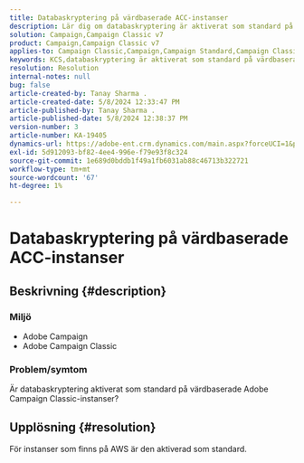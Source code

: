 ```yaml
---
title: Databaskryptering på värdbaserade ACC-instanser
description: Lär dig om databaskryptering är aktiverat som standard på värdbaserade Adobe Campaign Classic-instanser.
solution: Campaign,Campaign Classic v7
product: Campaign,Campaign Classic v7
applies-to: Campaign Classic,Campaign,Campaign Standard,Campaign Classic v7
keywords: KCS,databaskryptering är aktiverat som standard på värdbaserade Adobe Campaign
resolution: Resolution
internal-notes: null
bug: false
article-created-by: Tanay Sharma .
article-created-date: 5/8/2024 12:33:47 PM
article-published-by: Tanay Sharma .
article-published-date: 5/8/2024 12:38:37 PM
version-number: 3
article-number: KA-19405
dynamics-url: https://adobe-ent.crm.dynamics.com/main.aspx?forceUCI=1&pagetype=entityrecord&etn=knowledgearticle&id=ca348334-370d-ef11-9f8a-6045bd026dc7
exl-id: 5d912093-bf82-4ee4-996e-f79e93f8c324
source-git-commit: 1e689d0bddb1f49a1fb6031ab88c46713b322721
workflow-type: tm+mt
source-wordcount: '67'
ht-degree: 1%

---
```


# Databaskryptering på värdbaserade ACC-instanser

## Beskrivning {#description}


### Miljö

- Adobe Campaign
- Adobe Campaign Classic


### Problem/symtom

Är databaskryptering aktiverat som standard på värdbaserade Adobe Campaign Classic-instanser?


## Upplösning {#resolution}


För instanser som finns på AWS är den aktiverad som standard.
